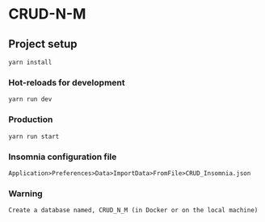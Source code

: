 # CRUD-N-M

## Project setup
```
yarn install
```

### Hot-reloads for development
```
yarn run dev
```

### Production
```
yarn run start
```

### Insomnia configuration file
```
Application>Preferences>Data>ImportData>FromFile>CRUD_Insomnia.json
```
### Warning
```
Create a database named, CRUD_N_M (in Docker or on the local machine)
```
